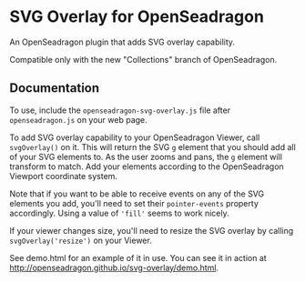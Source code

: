 # SVG Overlay for OpenSeadragon

An OpenSeadragon plugin that adds SVG overlay capability.

Compatible only with the new "Collections" branch of OpenSeadragon.

## Documentation

To use, include the `openseadragon-svg-overlay.js` file after `openseadragon.js` on your web page.

To add SVG overlay capability to your OpenSeadragon Viewer, call `svgOverlay()` on it. This will return the SVG `g` element that you should add all of your SVG elements to. As the user zooms and pans, the `g` element will transform to match. Add your elements according to the OpenSeadragon Viewport coordinate system.

Note that if you want to be able to receive events on any of the SVG elements you add, you'll need to set their `pointer-events` property accordingly. Using a value of `'fill'` seems to work nicely.

If your viewer changes size, you'll need to resize the SVG overlay by calling `svgOverlay('resize')` on your Viewer.

See demo.html for an example of it in use. You can see it in action at http://openseadragon.github.io/svg-overlay/demo.html.
